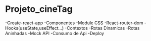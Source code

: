 # Projeto_cineTag

-Create-react-app
-Componentes
-Module CSS
-React-router-dom
-Hooks(useState,useEffect...)
-Contextos
-Rotas Dinamicas
-Rotas Aninhadas
-Mock API
-Consumo de Api
-Deploy



